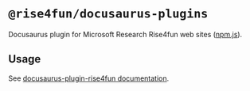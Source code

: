 # `@rise4fun/docusaurus-plugins`

Docusaurus plugin for Microsoft Research Rise4fun web sites ([npm.js](https://www.npmjs.com/package/@rise4fun/docusaurus-plugin-rise4fun)).

## Usage

See [docusaurus-plugin-rise4fun documentation](https://microsoft.github.io/docusaurus-plugins/docs/plugins/docusaurus-plugin-rise4fun).
